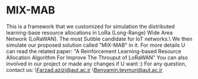 # MIX-MAB

This is a framework that we customized for simulation the distributed learning-base resource allocations in LoRa (Long-Range) Wide Area Network (LoRaWAN). The most Sutible candidate for IoT networks.\ We then simulate our proposed solution called "MIX-MAB" in it.
For more details U can read the related paper: "A Reinforcement Learning-based Resource Allocation Algorithm For Improve The Throuput of LoRaWAN"
You can also involved in our project or made any changes if U want :)
For any question, contact us: 
\Farzad.azizi@aut.ac.ir
\Benyamin.teymuri@aut.ac.ir
